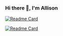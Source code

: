 ### Hi there 👋, I'm Allison



[![Readme Card](https://github-readme-stats.vercel.app/api/pin/?username=allisongrossberg&repo=Data2REDCAP)](https://github.com/allisongrossberg/Data2REDCAP)

[![Readme Card](https://github-readme-stats.vercel.app/api/pin/?username=allisongrossberg&repo=COAST-report)](https://github.com/allisongrossberg/COAST-report)



<!--
**allisongrossberg/allisongrossberg** is a ✨ _special_ ✨ repository because its `README.md` (this file) appears on your GitHub profile.

Here are some ideas to get you started:

- 🔭 I’m currently working on ...
- 🌱 I’m currently learning ...
- 👯 I’m looking to collaborate on ...
- 🤔 I’m looking for help with ...
- 💬 Ask me about ...
- 📫 How to reach me: ...
- 😄 Pronouns: ...
- ⚡ Fun fact: ...
-->
